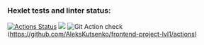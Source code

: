 ### Hexlet tests and linter status:
[![Actions Status](https://github.com/AleksKutsenko/frontend-project-lvl1/workflows/hexlet-check/badge.svg)](https://github.com/AleksKutsenko/frontend-project-lvl1/actions)
<a href="https://codeclimate.com/github/codeclimate/codeclimate/maintainability"> <img src="https://api.codeclimate.com/v1/badges/a99a88d28ad37a79dbf6/maintainability" /></a>
![Git Action check](https://github.com/github/AleksKutsenko/frontend-project-lvl1/workflows/step-4-check.yml/badge.svg)(https://github.com/AleksKutsenko/frontend-project-lvl1/actions)